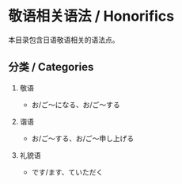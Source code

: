 # 敬语相关语法 / Honorifics

本目录包含日语敬语相关的语法点。

## 分类 / Categories

1. 敬语
   - お/ご〜になる、お/ご〜する

2. 谐语
   - お/ご〜する、お/ご〜申し上げる

3. 礼貌语
   - です/ます、ていただく